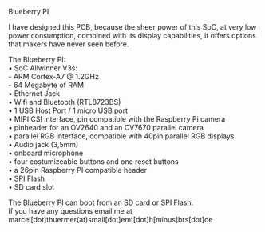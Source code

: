 Blueberry PI

I have designed this PCB, because the sheer power of this SoC, at very low power consumption, combined with its display capabilities, it offers options that makers have never seen before. 

The Blueberry PI:<br>
• SoC Allwinner V3s:<br>
	- ARM Cortex-A7 @ 1.2GHz<br>
	- 64 Megabyte of RAM<br>
•	Ethernet Jack<br>
•	Wifi and Bluetooth (RTL8723BS)  <br>
•	1 USB Host Port / 1 micro USB port <br> 
•	MIPI CSI interface, pin compatible with the Raspberry Pi camera<br>
•	pinheader for an OV2640 and an OV7670 parallel camera<br>
•	parallel RGB interface, compatible with 40pin parallel RGB displays<br>
•	Audio jack (3,5mm)<br>
•	onboard microphone<br>
•	four costumizeable buttons and one reset buttons <br>
•	a 26pin Raspberry PI compatible header<br>
•	SPI Flash <br>
•	SD card slot<br>

The Blueberry PI can boot from an SD card or SPI Flash. <br>
If you have any questions email me at marcel[dot]thuermer(at)smail[dot]emt[dot]h[minus]brs[dot]de
